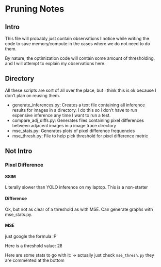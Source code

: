# Pruning Notes

## Intro

This file will probably just contain observations I notice while writing the code to save memory/compute in the cases where we do not need to do them.


By nature, the optimization code will contain some amount of thresholding, and I will attempt to explain my observations here.

## Directory

All these scripts are sort of all over the place, but I think this is ok because I don't plan on reusing them.

- generate_inferences.py: Creates a text file containing all inference results for images in a directory. I do this so I don't have to run expensive inference any time I want to run a test.
- compare_adj_diffs.py: Generates files containing pixel differences between adjacent images in a image trace directory
- mse_stats.py: Generates plots of pixel difference frequencies
- mse_thresh.py: File to help pick threshold for pixel difference metric

## Not Intro

### Pixel Difference

#### SSIM

Literally slower than YOLO inference on my laptop. This is a non-starter

#### Difference

Ok, but not as clear of a threshold as with MSE. Can generate graphs with mse_stats.py.

#### MSE

just google the formula :P

Here is a threshold value: 28

Here are some stats to go with it:
-> actually just check `mse_thresh.py` they are commented at the bottom



